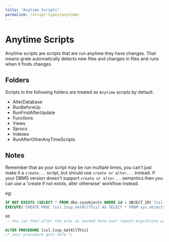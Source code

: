 ```yaml
---
title: "Anytime Scripts"
permalink: /script-types/anytime/
---
```

# Anytime Scripts

Anytime scripts are scripts that are run anytime they have changes. That means grate automatically detects new files and changes in files and runs when it finds changes.

## Folders
Scripts in the following folders are treated as `Anytime` scripts by default:

* AlterDatabase
* RunBeforeUp
* RunFirstAfterUpdate
* Functions
* Views
* Sprocs
* Indexes
* RunAfterOtherAnyTimeScripts

## Notes

Remember that as your script may be run multiple times, you can't just make it a `create...` script, but should use `create or alter...` instead.  If your DBMS version doesn't support `create or alter...` semantics then you can use a 'create if not exists, alter otherwise' workflow instead.

eg:
``` sql
IF NOT EXISTS (SELECT * FROM dbo.sysobjects WHERE id = OBJECT_ID('[ss].[usp_GetAllThis]'))
EXECUTE('CREATE PROC [ss].[usp_GetAllThis] AS SELECT * FROM sys.objects') -- Create a dummy placeholder object if needed

GO
-- You can then alter the proc as needed here over repeat migrations without losing permissions etc.

ALTER PROCEDURE [ss].[usp_GetAllThis] 
/* your procedure guts here */
```